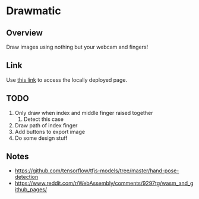 # Drawmatic

## Overview

Draw images using nothing but your webcam and fingers!

## Link

Use [this link](http://127.0.0.1:5500/drawmatic/dist/index.html?model=mediapipe_hands) to access the locally deployed page.

## TODO

1. Only draw when index and middle finger raised together
   1. Detect this case
1. Draw path of index finger
1. Add buttons to export image
1. Do some design stuff

## Notes

- https://github.com/tensorflow/tfjs-models/tree/master/hand-pose-detection
- https://www.reddit.com/r/WebAssembly/comments/9297tg/wasm_and_github_pages/
